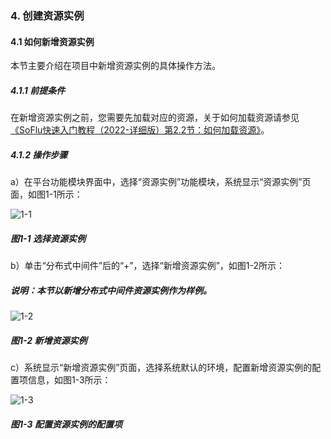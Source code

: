 ### 4. 创建资源实例

#### 4.1 如何新增资源实例

本节主要介绍在项目中新增资源实例的具体操作方法。

##### 4.1.1 前提条件

在新增资源实例之前，您需要先加载对应的资源，关于如何加载资源请参见[《SoFlu快速入门教程（2022-详细版）第2.2节：如何加载资源》](https://gitee.com/feisuanyz/SoFlu-adp/blob/master/SoFlu%EF%BC%88%E5%90%8E%E7%AB%AF%EF%BC%89%E5%85%A8%E8%87%AA%E5%8A%A8%E5%BC%80%E5%8F%91%E5%B9%B3%E5%8F%B0%E6%95%99%E7%A8%8B/SoFlu%EF%BC%88%E5%90%8E%E7%AB%AF%EF%BC%89%E5%BF%AB%E9%80%9F%E5%85%A5%E9%97%A8%E6%95%99%E7%A8%8B/SoFlu%E5%BF%AB%E9%80%9F%E5%85%A5%E9%97%A8%E6%95%99%E7%A8%8B%EF%BC%882022-%E8%AF%A6%E7%BB%86%E7%89%88%EF%BC%89/2.%20%E5%88%9B%E5%BB%BA%E9%A1%B9%E7%9B%AE/2.%20%E5%A6%82%E4%BD%95%E5%8A%A0%E8%BD%BD%E8%B5%84%E6%BA%90.md)。

##### 4.1.2 操作步骤

a）在平台功能模块界面中，选择“资源实例”功能模块，系统显示“资源实例”页面，如图1-1所示：

![1-1](https://www.feisuanyz.com/fsimage/ks-image/ks_4-1_img.png)

##### 图1-1 选择资源实例

b）单击“分布式中间件”后的“+”，选择“新增资源实例”，如图1-2所示：

##### 说明：本节以新增分布式中间件资源实例作为样例。

![1-2](https://www.feisuanyz.com/fsimage/ks-image/ks_4-2_img.png)

##### 图1-2 新增资源实例

c）系统显示“新增资源实例”页面，选择系统默认的环境，配置新增资源实例的配置项信息，如图1-3所示：

![1-3](https://www.feisuanyz.com/fsimage/ks-image/ks_4-3_img.png)

##### 图1-3 配置资源实例的配置项
